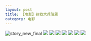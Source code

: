 ```yaml
---
layout: post
title: 【电影】拯救大兵瑞恩
category: 电影
---
```

![story_new_final](http://se6jhw04b.hd-bkt.clouddn.com/img/story_new_final_0322.png)
![](http://se6jnduj5.hd-bkt.clouddn.com/img/save-ryan-220531-7.jpg)
![](http://se6jnduj5.hd-bkt.clouddn.com/img/save-ryan-220531-5.jpg)
![](http://se6jnduj5.hd-bkt.clouddn.com/img/save-ryan-220531-6.jpg)
![](http://se6jnduj5.hd-bkt.clouddn.com/img/save-ryan-220531-4.jpg)
![](http://se6jnduj5.hd-bkt.clouddn.com/img/save-ryan-220531-3.jpg)
![](http://se6jnduj5.hd-bkt.clouddn.com/img/save-ryan-220531-1.jpg)
![](http://se6jnduj5.hd-bkt.clouddn.com/img/save-ryan-220531-2.jpg)
